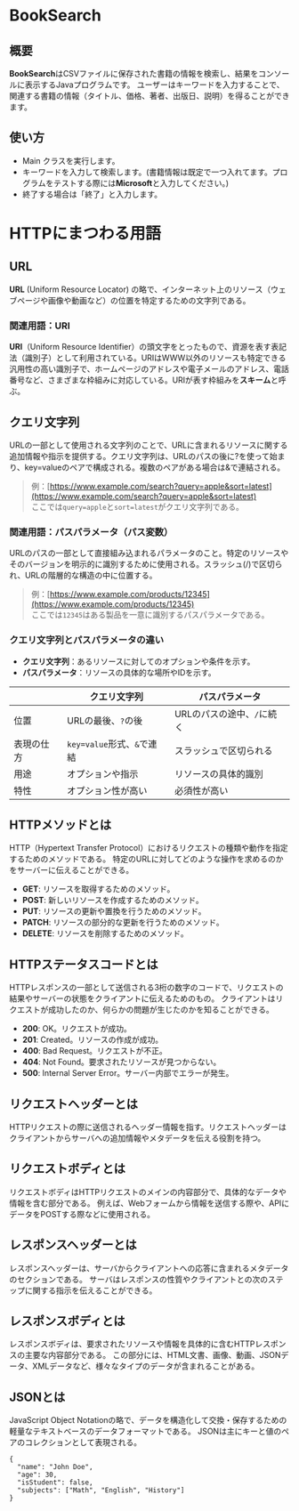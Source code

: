# BookSearch
## 概要
**BookSearch**はCSVファイルに保存された書籍の情報を検索し、結果をコンソールに表示するJavaプログラムです。
ユーザーはキーワードを入力することで、関連する書籍の情報（タイトル、価格、著者、出版日、説明）を得ることができます。

## 使い方
- Main クラスを実行します。
- キーワードを入力して検索します。(書籍情報は既定で一つ入れてます。プログラムをテストする際には**Microsoft**と入力してください。)
- 終了する場合は「終了」と入力します。

# HTTPにまつわる用語

## URL
**URL** (Uniform Resource Locator) の略で、インターネット上のリソース（ウェブページや画像や動画など）の位置を特定するための文字列である。

### 関連用語：URI
**URI**（Uniform Resource Identifier）の頭文字をとったもので、資源を表す表記法（識別子）として利用されている。URIはWWW以外のリソースも特定できる汎用性の高い識別子で、ホームページのアドレスや電子メールのアドレス、電話番号など、さまざまな枠組みに対応している。URIが表す枠組みを**スキーム**と呼ぶ。

## クエリ文字列
URLの一部として使用される文字列のことで、URLに含まれるリソースに関する追加情報や指示を提供する。クエリ文字列は、URLのパスの後に?を使って始まり、key=valueのペアで構成される。複数のペアがある場合は&で連結される。 

> 例：[https://www.example.com/search?query=apple&sort=latest](https://www.example.com/search?query=apple&sort=latest)  
> ここでは`query=apple`と`sort=latest`がクエリ文字列である。

### 関連用語：パスパラメータ（パス変数）
URLのパスの一部として直接組み込まれるパラメータのこと。特定のリソースやそのバージョンを明示的に識別するために使用される。スラッシュ(/)で区切られ、URLの階層的な構造の中に位置する。

> 例：[https://www.example.com/products/12345](https://www.example.com/products/12345)  
> ここでは`12345`はある製品を一意に識別するパスパラメータである。

### クエリ文字列とパスパラメータの違い
- **クエリ文字列**：あるリソースに対してのオプションや条件を示す。
- **パスパラメータ**：リソースの具体的な場所やIDを示す。

|                   | クエリ文字列                   | パスパラメータ                |
|-------------------|-------------------------------|-------------------------------|
| 位置              | URLの最後、`?`の後            | URLのパスの途中、`/`に続く   |
| 表現の仕方       | `key=value`形式、`&`で連結     | スラッシュで区切られる        |
| 用途              | オプションや指示               | リソースの具体的識別          |
| 特性              | オプション性が高い             | 必須性が高い

## HTTPメソッドとは
HTTP（Hypertext Transfer Protocol）におけるリクエストの種類や動作を指定するためのメソッドである。
特定のURLに対してどのような操作を求めるのかをサーバーに伝えることができる。
- **GET**: リソースを取得するためのメソッド。
- **POST**: 新しいリソースを作成するためのメソッド。
- **PUT**: リソースの更新や置換を行うためのメソッド。
- **PATCH**: リソースの部分的な更新を行うためのメソッド。
- **DELETE**: リソースを削除するためのメソッド。

## HTTPステータスコードとは

HTTPレスポンスの一部として送信される3桁の数字のコードで、リクエストの結果やサーバーの状態をクライアントに伝えるためのもの。
クライアントはリクエストが成功したのか、何らかの問題が生じたのかを知ることができる。

- **200**: OK。リクエストが成功。
- **201**: Created。リソースの作成が成功。
- **400**: Bad Request。リクエストが不正。
- **404**: Not Found。要求されたリソースが見つからない。
- **500**: Internal Server Error。サーバー内部でエラーが発生。

## リクエストヘッダーとは

HTTPリクエストの際に送信されるヘッダー情報を指す。リクエストヘッダーはクライアントからサーバへの追加情報やメタデータを伝える役割を持つ。

## リクエストボディとは

リクエストボディはHTTPリクエストのメインの内容部分で、具体的なデータや情報を含む部分である。
例えば、Webフォームから情報を送信する際や、APIにデータをPOSTする際などに使用される。

## レスポンスヘッダーとは

レスポンスヘッダーは、サーバからクライアントへの応答に含まれるメタデータのセクションである。
サーバはレスポンスの性質やクライアントとの次のステップに関する指示を伝えることができる。

## レスポンスボディとは

レスポンスボディは、要求されたリソースや情報を具体的に含むHTTPレスポンスの主要な内容部分である。
この部分には、HTML文書、画像、動画、JSONデータ、XMLデータなど、様々なタイプのデータが含まれることがある。

## JSONとは

JavaScript Object Notationの略で、データを構造化して交換・保存するための軽量なテキストベースのデータフォーマットである。
JSONは主にキーと値のペアのコレクションとして表現される。
````jason
{
  "name": "John Doe",
  "age": 30,
  "isStudent": false,
  "subjects": ["Math", "English", "History"]
}
````
